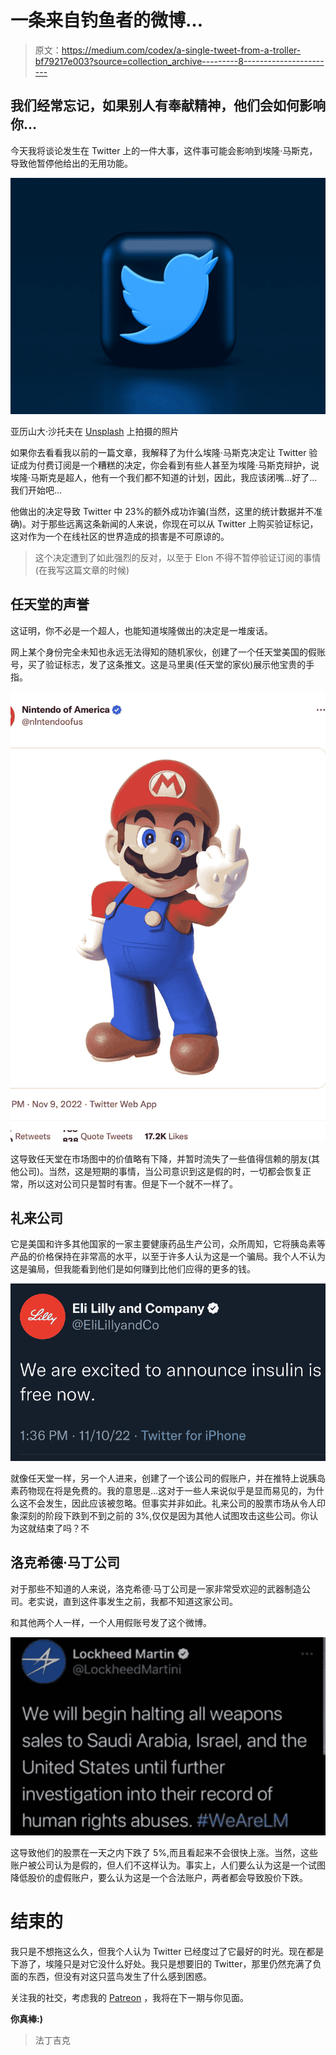 # 一条来自钓鱼者的微博…

> 原文：<https://medium.com/codex/a-single-tweet-from-a-troller-bf79217e003?source=collection_archive---------8----------------------->

## 我们经常忘记，如果别人有奉献精神，他们会如何影响你…

今天我将谈论发生在 Twitter 上的一件大事，这件事可能会影响到埃隆·马斯克，导致他暂停他给出的无用功能。

![](img/eaf625fe0cf375612b00855f723ed2b7.png)

亚历山大·沙托夫在 [Unsplash](https://unsplash.com?utm_source=medium&utm_medium=referral) 上拍摄的照片

如果你去看看我以前的一篇文章，我解释了为什么埃隆·马斯克决定让 Twitter 验证成为付费订阅是一个糟糕的决定，你会看到有些人甚至为埃隆·马斯克辩护，说埃隆·马斯克是超人，他有一个我们都不知道的计划，因此，我应该闭嘴…好了…我们开始吧…

他做出的决定导致 Twitter 中 23%的额外成功诈骗(当然，这里的统计数据并不准确)。对于那些远离这条新闻的人来说，你现在可以从 Twitter 上购买验证标记，这对作为一个在线社区的世界造成的损害是不可原谅的。

> 这个决定遭到了如此强烈的反对，以至于 Elon 不得不暂停验证订阅的事情(在我写这篇文章的时候)

## 任天堂的声誉

这证明，你不必是一个超人，也能知道埃隆做出的决定是一堆废话。

网上某个身份完全未知也永远无法得知的随机家伙，创建了一个任天堂美国的假账号，买了验证标志，发了这条推文。这是马里奥(任天堂的家伙)展示他宝贵的手指。

![](img/29995e0185335c4561b3503b1b917ade.png)

这导致任天堂在市场图中的价值略有下降，并暂时流失了一些值得信赖的朋友(其他公司)。当然，这是短期的事情，当公司意识到这是假的时，一切都会恢复正常，所以这对公司只是暂时有害。但是下一个就不一样了。

## 礼来公司

它是美国和许多其他国家的一家主要健康药品生产公司，众所周知，它将胰岛素等产品的价格保持在非常高的水平，以至于许多人认为这是一个骗局。我个人不认为这是骗局，但我能看到他们是如何赚到比他们应得的更多的钱。

![](img/6ffea6211a29d2c4c9812f62467a25fb.png)

就像任天堂一样，另一个人进来，创建了一个该公司的假账户，并在推特上说胰岛素药物现在将是免费的。我的意思是…这对于一些人来说似乎是显而易见的，为什么这不会发生，因此应该被忽略。但事实并非如此。礼来公司的股票市场从令人印象深刻的阶段下跌到不到之前的 3%,仅仅是因为其他人试图攻击这些公司。你认为这就结束了吗？不

## 洛克希德·马丁公司

对于那些不知道的人来说，洛克希德·马丁公司是一家非常受欢迎的武器制造公司。老实说，直到这件事发生之前，我都不知道这家公司。

和其他两个人一样，一个人用假账号发了这个微博。

![](img/cc8359ddb7848197d361e267ab9e8e8d.png)

这导致他们的股票在一天之内下跌了 5%,而且看起来不会很快上涨。当然，这些账户被公司认为是假的，但人们不这样认为。事实上，人们要么认为这是一个试图降低股价的虚假账户，要么认为这是一个合法账户，两者都会导致股价下跌。

# 结束的

我只是不想拖这么久，但我个人认为 Twitter 已经度过了它最好的时光。现在都是下游了，埃隆只是对它没什么好处。我只是想要旧的 Twitter，那里仍然充满了负面的东西，但没有对这只蓝鸟发生了什么感到困惑。

关注我的社交，考虑我的 [Patreon](http://patreon.com/fadingeek) ，我将在下一期与你见面。

**你真棒:)**

> 法丁吉克